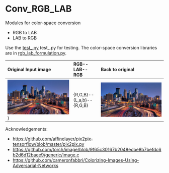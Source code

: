 # Conv_RGB_LAB

Modules for color-space conversion

- RGB to LAB
- LAB to RGB


Use the [test_.py](test_.py) test_.py for testing. 
The color-space conversion libraries are in [rgb_lab_formulation.py](rgb_lab_formulation.py). 


| Original Input image | RGB--LAB--RGB | Back to original | 
|:--------------------|:--------------------|:----------------|
| ![det-7](/data/umn.jpg)) | {R,G,B}--{L,a,b}--{R,G,B}    | ![det-2](/data/converted_umn.jpg) |


Acknowledgements:
- https://github.com/affinelayer/pix2pix-tensorflow/blob/master/pix2pix.py  
- https://github.com/torch/image/blob/9f65c30167b2048ecbe8b7befdc6b2d6d12baee9/generic/image.c 
- https://github.com/cameronfabbri/Colorizing-Images-Using-Adversarial-Networks 
